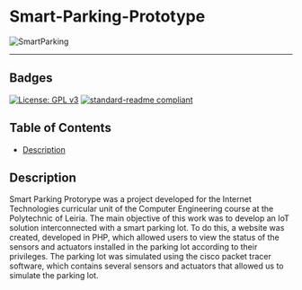 # Smart-Parking-Prototype

![SmartParking](https://github.com/user-attachments/assets/73341bfa-f95e-4552-b458-be40ada30f63)

---
## Badges
[![License: GPL v3](https://img.shields.io/badge/License-GPLv3-blue.svg)](https://www.gnu.org/licenses/gpl-3.0)
[![standard-readme compliant](https://img.shields.io/badge/readme%20style-standard-brightgreen.svg?style=flat-square)](https://github.com/RichardLitt/standard-readme)

## Table of Contents
  - [Description](#description)

## Description

Smart Parking Protorype was a project developed for the Internet Technologies curricular unit of the Computer Engineering course at the Polytechnic of Leiria. The main objective of this work was to develop an IoT solution interconnected with a smart parking lot. To do this, a website was created, developed in PHP, which allowed users to view the status of the sensors and actuators installed in the parking lot according to their privileges. The parking lot was simulated using the cisco packet tracer software, which contains several sensors and actuators that allowed us to simulate the parking lot.
